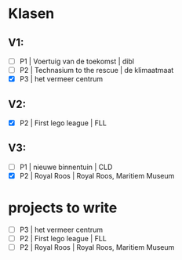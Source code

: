 # Klasen
## V1:                              
- [ ] P1 | Voertuig van de toekomst | dibl
- [ ] P2 | Technasium to the rescue | de klimaatmaat
- [x] P3 | het vermeer centrum

## V2:
- [x] P2 | First lego league | FLL

## V3:
- [ ] P1 | nieuwe binnentuin | CLD
- [x] P2 | Royal Roos | Royal Roos, Maritiem Museum

# projects to write
- [ ] P3 | het vermeer centrum
- [ ] P2 | First lego league | FLL
- [ ] P2 | Royal Roos | Royal Roos, Maritiem Museum

